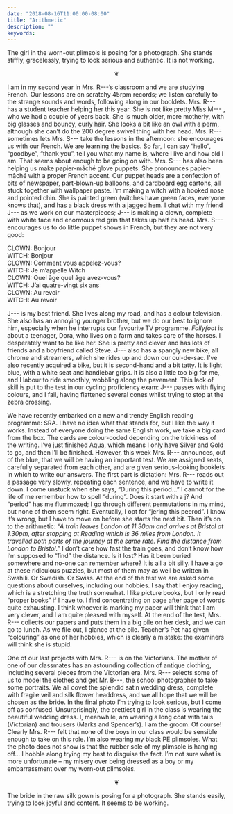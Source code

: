 ```yaml
---
date: "2018-08-16T11:00:00-08:00"
title: "Arithmetic"
description: ""
keywords:
---
```


The girl in the worn-out plimsols is posing for a photograph. She stands stiffly, gracelessly,
trying to look serious and authentic. It is not working.

<!--more-->

<center>
❦
</center>

I am in my second year in Mrs. R---’s classroom and we are studying French. Our lessons are on
scratchy 45rpm records; we listen carefully to the strange sounds and words, following along in our
booklets. Mrs. R--- has a student teacher helping her this year. She is not like pretty Miss M--- ,
who we had a couple of years back. She is much older, more motherly, with big glasses and bouncy,
curly hair. She looks a bit like an owl with a perm, although she can’t do the 200 degree swivel
thing with her head. Mrs. R--- sometimes lets Mrs. S--- take the lessons in the afternoon: she
encourages us with our French. We are learning the basics. So far, I can say “hello”, “goodbye”,
“thank you”, tell you what my name is, where I live and how old I am. That seems about enough to be
going on with. Mrs. S--- has also been helping us make papier-mâché glove puppets. She pronounces
papier-mâché with a proper French accent. Our puppet heads are a confection of bits of newspaper,
part-blown-up balloons, and cardboard egg cartons, all stuck together with wallpaper paste. I’m
making a witch with a hooked nose and pointed chin. She is painted green (witches have green faces,
everyone knows that), and has a black dress with a jagged hem. I chat with my friend J--- as we work
on our masterpieces; J--- is making a clown, complete with white face and enormous red grin that
takes up half its head. Mrs. S--- encourages us to do little puppet shows in French, but they are not
very good:

CLOWN: 	Bonjour  
WITCH: 	Bonjour  
CLOWN: 	Comment vous appelez-vous?  
WITCH: 	Je m’appelle Witch  
CLOWN: 	Quel âge quel âge avez-vous?  
WITCH: 	J’ai quatre-vingt six ans  
CLOWN: 	Au revoir  
WITCH: 	Au revoir  

J--- is my best friend. She lives along my road, and has a colour television. She also has an
annoying younger brother, but we do our best to ignore him, especially when he interrupts our
favourite TV programme. _Follyfoot_ is about a teenager, Dora, who lives on a farm and takes care of
the horses. I desperately want to be like her. She is pretty and clever and has lots of friends and
a boyfriend called Steve. J--- also has a spangly new bike, all chrome and streamers, which she rides
up and down our cul-de-sac. I’ve also recently acquired a bike, but it is second-hand and a bit
tatty. It is light blue, with a white seat and handlebar grips. It is also a little too big for me,
and I labour to ride smoothly, wobbling along the pavement. This lack of skill is put to the test in
our cycling proficiency exam: J--- passes with flying colours, and I fail, having flattened several
cones whilst trying to stop at the zebra crossing.

We have recently embarked on a new and trendy English reading programme: SRA. I have no idea what
that stands for, but I like the way it works. Instead of everyone doing the same English work, we
take a big card from the box. The cards are colour-coded depending on the trickiness of the writing.
I’ve just finished Aqua, which means I only have Silver and Gold to go, and then I’ll be
finished. However, this week Mrs. R--- announces, out of the blue, that we will be having an
important test. We are assigned seats, carefully separated from each other, and are given
serious-looking booklets in which to write our answers. The first part is dictation: Mrs. R--- reads
out a passage very slowly, repeating each sentence, and we have to write it down. I come unstuck
when she says, “During this period…” I cannot for the life of me remember how to spell
“during”. Does it start with a j? And “period” has me flummoxed; I go through different permutations
in my mind, but none of them seem right. Eventually, I opt for “jering this peerod”. I know it’s
wrong, but I have to move on before she starts the next bit. Then it’s on to the arithmetic: _“A
train leaves London at 11.30am and arrives at Bristol at 1.30pm, after stopping at Reading which is
36 miles from London. It travelled both parts of the journey at the same rate. Find the distance
from London to Bristol.”_ I don’t care how fast the train goes, and don’t know how I’m supposed to
“find” the distance. Is it lost? Has it been buried somewhere and no-one can remember where? It is
all a bit silly. I have a go at these ridiculous puzzles, but most of them may as well be written in
Swahili. Or Swedish. Or Swiss. At the end of the test we are asked some questions about ourselves,
including our hobbies. I say that I enjoy reading, which is a stretching the truth somewhat. I like
picture books, but I only read “proper books” if I have to. I find concentrating on page after page
of words quite exhausting. I think whoever is marking my paper will think that I am very clever, and
I am quite pleased with myself. At the end of the test, Mrs. R--- collects our papers and puts them
in a big pile on her desk, and we can go to lunch. As we file out, I glance at the pile. Teacher’s
Pet has given “colouring” as one of her hobbies, which is clearly a mistake: the examiners will
think she is stupid.

One of our last projects with Mrs. R--- is on the Victorians. The mother of one of our classmates has
an astounding collection of antique clothing, including several pieces from the Victorian
era. Mrs. R--- selects some of us to model the clothes and get Mr. B---, the school photographer to
take some portraits. We all covet the splendid satin wedding dress, complete with fragile veil and
silk flower headdress, and we all hope that we will be chosen as the bride. In the final photo I’m
trying to look serious, but I come off as confused. Unsurprisingly, the prettiest girl in the class
is wearing the beautiful wedding dress. I, meanwhile, am wearing a long coat with tails (Victorian)
and trousers (Marks and Spencer’s). I am the groom. Of course! Clearly Mrs. R--- felt that none of
the boys in our class would be sensible enough to take on this role. I’m also wearing my black PE
plimsoles. What the photo does not show is that the rubber sole of my plimsole is hanging off… I
hobble along trying my best to disguise the fact. I’m not sure what is more unfortunate – my misery
over being dressed as a boy or my embarrassment over my worn-out plimsoles.

<center>
❦
</center>
	
The bride in the raw silk gown is posing for a photograph. She stands easily, trying to look joyful
and content. It seems to be working.

